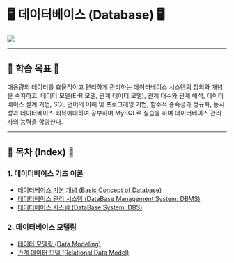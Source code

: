# 🖥 데이터베이스 (Database) 🖥

<img src="https://user-images.githubusercontent.com/58673491/229270003-8eebb1cd-0305-47c8-9977-8e6d58056ff1.jpg"/>

- - -

## 🎯 학습 목표 🎯

대용량의 데이터를 효율적이고 편리하게 관리하는 데이터베이스 시스템의 정의와 개념을 숙지하고, 데이터 모델(E-R 모델, 관계 데이터 모델),
관계 대수와 관계 해석, 데이터베이스 설계 기법, SQL 언어의 이해 및 프로그래밍 기법, 함수적 종속성과 정규화, 동시성과 데이터베이스 회복에대하여 공부하며 MySQL로 실습을 하며 데이터베이스 관리자의 능력을 함양한다.

- - -

## 📝 목차 (Index) 📝

### 1. 데이터베이스 기초 이론
* [데이터베이스 기본 개념 (Basic Concept of Database)](https://kangdy25.tistory.com/123)
* [데이터베이스 관리 시스템 (DataBase Management System: DBMS)](https://kangdy25.tistory.com/124)
* [데이터베이스 시스템 (DataBase System: DBS)](https://kangdy25.tistory.com/125)

### 2. 데이터베이스 모델링
* [데이터 모델링 (Data Modeling)](https://kangdy25.tistory.com/126)
* [관계 데이터 모델 (Relational Data Model)](https://kangdy25.tistory.com/127)
